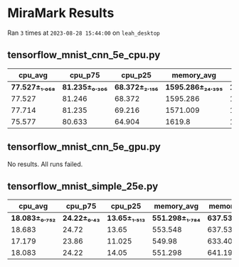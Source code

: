 # MiraMark Results
Ran `3` times at `2023-08-28 15:44:00` on `leah_desktop`

## tensorflow_mnist_cnn_5e_cpu.py
| cpu_avg | cpu_p75 | cpu_p25 | memory_avg | memory_p75 | memory_p25 | dataset_processing_time | fit_time |
| --- | --- | --- | --- | --- | --- | --- | --- |
**77.527±₁.₀₆₈** | **81.235±₀.₃₀₆** | **68.372±₂.₁₅₆** | **1595.286±₂₄.₃₉₅** | **1673.325±₂₈.₉₆₃** | **1395.667±₉.₉₈₄** | **0.024±₀.₀** | **100.254±₁.₈₉₄** | 
77.527 | 81.246 | 68.372 | 1595.286 | 1673.325 | 1395.667 | 0.024 | 98.857 | 
77.714 | 81.235 | 69.216 | 1571.009 | 1658.015 | 1377.963 | 0.024 | 100.254 | 
75.577 | 80.633 | 64.904 | 1619.8 | 1715.94 | 1397.93 | 0.024 | 102.645 | 

## tensorflow_mnist_cnn_5e_gpu.py
No results. All runs failed.

## tensorflow_mnist_simple_25e.py
| cpu_avg | cpu_p75 | cpu_p25 | memory_avg | memory_p75 | memory_p25 | dataset_processing_time | fit_time |
| --- | --- | --- | --- | --- | --- | --- | --- |
**18.083±₀.₇₅₂** | **24.22±₀.₄₃** | **13.65±₁.₅₁₃** | **551.298±₁.₇₈₄** | **637.533±₃.₈₉₁** | **269.914±₆.₃₂₁** | **0.023±₀.₀₀₁** | **16.26±₀.₀₉₈** | 
18.683 | 24.72 | 13.65 | 553.548 | 637.533 | 273.922 | 0.023 | 16.256 | 
17.179 | 23.86 | 11.025 | 549.98 | 633.409 | 261.28 | 0.023 | 16.452 | 
18.083 | 24.22 | 14.05 | 551.298 | 641.192 | 269.914 | 0.024 | 16.26 | 
